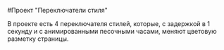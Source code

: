 #Проект "Переключатели стиля"

В проекте есть 4 переключателя стилей, которые, с задержкой в 1 секунду и с анимированными песочными часами, меняют цветовую разметку страницы.

